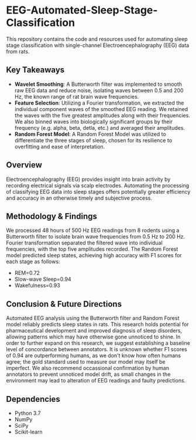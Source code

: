 # EEG-Automated-Sleep-Stage-Classification

This repository contains the code and resources used for automating sleep stage classification with single-channel Electroencephalography (EEG) data from rats.

## Key Takeaways

- **Wavelet Smoothing**: A Butterworth filter was implemented to smooth raw EEG data and reduce noise, isolating waves between 0.5 and 200 Hz, the known range of rat brain wave frequencies.
- **Feature Selection**: Utilizing a Fourier transformation, we extracted the individual component waves of the smoothed EEG reading. We retained the waves with the five greatest amplitudes along with their frequencies. We also binned waves into biologically significant groups by their frequency (e.g. alpha, beta, detla, etc.) and averaged their amplitudes.
- **Random Forest Model**: A Random Forest Model was utilized to differentiate the three stages of sleep, chosen for its resilience to overfitting and ease of interpretation. 

## Overview

Electroencephalography (EEG) provides insight into brain activity by recording electrical signals via scalp electrodes. Automating the processing of classifying EEG data into sleep stages offers potentially greater efficiency and accuracy in an otherwise timely and subjective process.

## Methodology & Findings

We processed 48 hours of 500 Hz EEG readings from 8 rodents using a Butterworth filter to isolate brain wave frequencies from 0.5 Hz to 200 Hz. Fourier transformation separated the filtered wave into individual frequencies, with the top five amplitudes recorded. The Random Forest model predicted sleep states, achieving high accuracy with F1 scores for each stage as follows: 
- REM=0.72
- Slow-wave Sleep=0.94
- Wakefulness=0.93

## Conclusion & Future Directions

Automated EEG analysis using the Butterworth filter and Random Forest model reliably predicts sleep states in rats. This research holds potential for pharmaceutical development and improved diagnosis of sleep disorders, allowing patterns which may have otherwise gone unnoticed to shine. In order to further expand on this research, we suggest establishing a baseline level of concordance between annotators. It is unknown whether F1 scores of 0.94 are outperforming humans, as we don't know how often humans agree; the gold standard used to measure our model may itself be imperfect. We also recommend occassional confirmation by human annotators to prevent unnoticed model drift, as small changes in the environment may lead to alteration of EEG readings and faulty predictions. 

## Dependencies

- Python 3.7
- NumPy
- SciPy
- Scikit-learn

